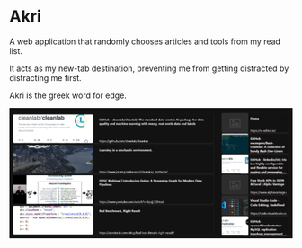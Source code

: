 # Akri

A web application that randomly chooses articles and tools from my read list.

It acts as my new-tab destination, preventing me from getting distracted by distracting me first.

Akri is the greek word for edge.

![](looks.png)
